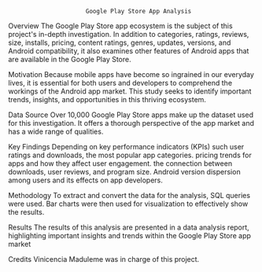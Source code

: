                           Google Play Store App Analysis


Overview
The Google Play Store app ecosystem is the subject of this project's in-depth investigation. In addition to categories, ratings, reviews, size, installs, pricing, content ratings, genres, updates, versions, and Android compatibility, it also examines other features of Android apps that are available in the Google Play Store.

Motivation
Because mobile apps have become so ingrained in our everyday lives, it is essential for both users and developers to comprehend the workings of the Android app market. This study seeks to identify important trends, insights, and opportunities in this thriving ecosystem.

Data Source
Over 10,000 Google Play Store apps make up the dataset used for this investigation. It offers a thorough perspective of the app market and has a wide range of qualities.

Key Findings
Depending on key performance indicators (KPIs) such user ratings and downloads, the most popular app categories.
pricing trends for apps and how they affect user engagement.
the connection between downloads, user reviews, and program size.
Android version dispersion among users and its effects on app developers.

Methodology
To extract and convert the data for the analysis, SQL queries were used. Bar charts were then used for visualization to effectively show the results.

Results
The results of this analysis are presented in a data analysis report, highlighting important insights and trends within the Google Play Store app market

Credits
Vinicencia Maduleme was in charge of this project.









